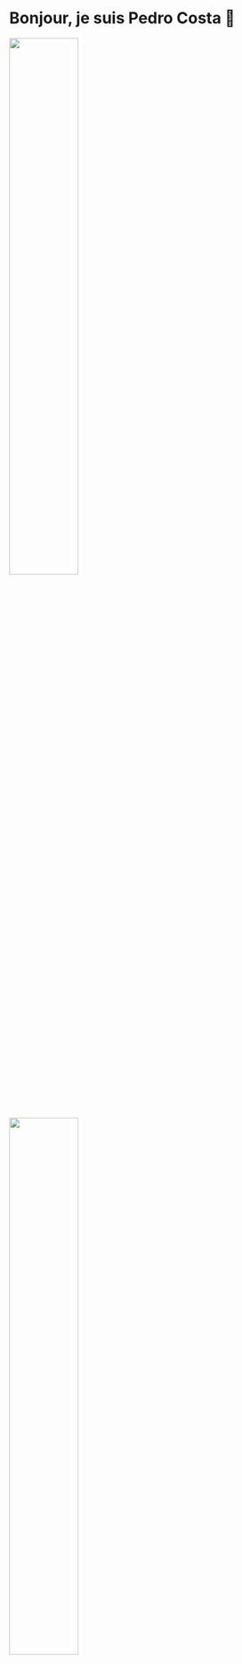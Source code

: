 # Bonjour, je suis Pedro Costa 👋

<p align=left>
<!-- <img algin='left' width='49%' src='https://github-readme-stats.vercel.app/api?username=tynab&count_private=true&show_icons=true&theme=dracula' /> -->
<img algin='left' width='49.7%' src='https://readme-stats-fabio-vicente.vercel.app/api?username=tynab&count_private=true&show_icons=true&theme=dracula' />
<img algin='right' width='49.7%' src='https://github-readme-streak-stats.herokuapp.com/?user=tynab&theme=dracula' />
</p>

[![trophy](https://github-profile-trophy.vercel.app/?username=Poetta12&theme=dracula)](https://github.com/ryo-ma/github-profile-trophy)

## À propos de moi
Vous pouvez inclure des badges, des statistiques GitHub, des liens vers des articles de blog, etc.

Avec une carrière réussie dans le commerce et la gestion, j'ai récemment fait la transition vers le domaine du développement numérique pour relever les défis et saisir les opportunités du monde moderne.

Ayant obtenu un premier certificat en développement web et mobile Front-end et déterminé à approfondir mes compétences, je me suis engagé dans ce programme intensif au Campus Numérique pour améliorer mes connaissances en algorithmie et programmation en vue de devenir Full Stack et Software Développer.

Captivé par l'innovation technologique et animé par le désir de créer des solutions numériques impactantes, je suis prêt à relever de nouveaux défis et à contribuer aux succès de projets numériques ambitieux.

## Mes projets
### Portfolio.
### Poettatch.fr

**Poettatch.fr** est mon portfolio personnel développé avec Vue.js, mettant en avant mes compétences en développement web. Ce site constitue une vitrine interactive de mon travail, conçue pour refléter mon expertise et ma passion pour la création d'applications web modernes.

#### 🚀 **Objectif du Projet**

Le portfolio est conçu pour offrir une vue complète de mes compétences techniques et de mon parcours professionnel. Il présente une interface utilisateur attrayante, avec un design responsive pour garantir une expérience optimale sur tous les appareils.

#### 🛠️ **Technologies Utilisées**

- **Vue.js & JavaScript** : Pour une interface dynamique et interactive, enrichie par des animations fluides et des fonctionnalités avancées.
- **HTML & CSS** : Pour structurer et styliser le contenu, avec une attention particulière portée au design et à la responsivité.
- **CSS Personnalisé** : Pour un style unique et harmonieux, adapté à la présentation de chaque élément.

#### 🎨 **Fonctionnalités Clés**

- **Interface Interactive** : Navigation fluide et intuitive, avec des animations qui améliorent l'expérience utilisateur.
- **Sections Informatives** : Comprend des informations personnelles, des liens professionnels (LinkedIn, GitHub), un aperçu de mon parcours éducatif, ainsi que mes compétences techniques et expériences professionnelles.
- **Design Responsive** : Optimisé pour tous les types d'appareils, garantissant une expérience utilisateur cohérente sur desktop et mobile.

#### 🌟 **Points Forts**

- **Expérience Utilisateur Enrichie** : Grâce à Vue.js et aux animations en JavaScript, le site offre une expérience fluide et engageante.
- **Esthétique Soignée** : Chaque élément est stylisé avec soin, utilisant CSS personnalisé pour un design harmonieux et professionnel.
- **Vitrine de Compétences** : Le portfolio met en avant non seulement mes compétences techniques mais aussi ma capacité à concevoir des interfaces utilisateur modernes et ergonomiques.

#### 💡 **Pourquoi Ce Projet ?**

Poettatch.fr représente une démonstration concrète de mon expertise en développement web. Il illustre ma capacité à créer des interfaces utilisateur attrayantes et fonctionnelles, tout en répondant aux attentes actuelles du marché du développement web. Ce projet reflète mon engagement à aller toujours plus loin dans l'amélioration de mes compétences et dans la réalisation d'applications innovantes.



### hotel_project
# Hotel Management System

**Hotel Management System** est un projet d'entraînement complet destiné à perfectionner mes compétences en développement web avec Laravel, PHP, Vue.js et JavaScript. Ce projet illustre ma capacité à créer des applications web robustes et fonctionnelles, avec une attention particulière portée à l'expérience utilisateur et à la gestion des données.

## 🚀 Objectif du Projet

L'application de gestion hôtelière permet de gérer les réservations, les chambres, les clients et les employés d'un hôtel. Elle offre une interface intuitive et réactive pour faciliter la gestion quotidienne d'un établissement hôtelier.

## 🛠️ Technologies Utilisées

- **Laravel & PHP** : Pour la gestion backend, l'API RESTful, et les opérations CRUD, avec une attention particulière portée à la sécurité et à l'optimisation des performances.
- **Vue.js & JavaScript** : Pour une interface utilisateur dynamique et interactive, permettant une expérience fluide et réactive.
- **Vite** : Pour une compilation rapide des assets et un développement optimisé.
- **Tailwind CSS** : Pour un design moderne et responsive, adapté à tous les appareils.

## 🎨 Fonctionnalités Clés

- **Gestion des Réservations** : Création, modification et annulation des réservations avec un système de calendrier intégré.
- **Administration des Chambres** : Suivi des disponibilités, gestion des types de chambres et des tarifs.
- **Gestion des Clients** : Enregistrement et gestion des informations des clients avec des options de filtrage et de recherche avancées.
- **Interface Utilisateur Réactive** : Conception d'une interface élégante et fluide, optimisée pour une utilisation sur desktop et mobile.

## 🌟 Points Forts

- **Expérience Utilisateur Optimisée** : Grâce à l'utilisation de Vue.js, l'application offre une interface utilisateur moderne et réactive, avec des transitions et animations soignées.
- **Code Évolutif et Maintenable** : Architecturé selon les meilleures pratiques de Laravel et Vue.js, garantissant une maintenance facile et des évolutions futures sans accrocs.
- **Design Adaptatif** : Responsive design assurant une expérience utilisateur cohérente sur tous les types d'appareils.

## 💡 Pourquoi Ce Projet ?

Ce projet démontre mes compétences en création d'applications web complexes, combinant des technologies modernes pour offrir des solutions de gestion efficaces et élégantes. Il représente non seulement mon expertise technique mais aussi ma capacité à concevoir des interfaces utilisateur attrayantes et fonctionnelles, répondant aux besoins actuels du marché du développement web.

## Compétences
- **Langages**: Java, JavaScript, PHP, HTML, CSS, etc.
- **Technologies**: Vue.js, Laravel, Symphony, MySQL, WordPress, Agile, Scrum, etc

## Contact
- [Poettatech](https://www.poettatech.fr)
- [LinkedIn](https://linkedin.com/in/pedronfcosta)
- [Twitter](https://x.com/poettawds)
- [Email](mailto:pedro.costa@poettatech.com)


